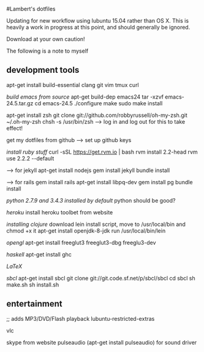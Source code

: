 #Lambert's dotfiles

Updating for new workflow using lubuntu 15.04 rather than OS X. This is heavily a work in progress at this point, and should generally be ignored.

Download at your own caution!

The following is a note to myself

## development tools

apt-get install build-essential clang git vim tmux curl

*build emacs from source*
apt-get build-dep emacs24
tar -xzvf emacs-24.5.tar.gz
cd emacs-24.5
./configure
make
sudo make install

apt-get install zsh
git clone git://github.com/robbyrussell/oh-my-zsh.git ~/.oh-my-zsh
chsh -s /usr/bin/zsh
--> log in and log out for this to take effect!

get my dotfiles from github
--> set up github keys


*install ruby stuff*
curl -sSL https://get.rvm.io | bash
rvm install 2.2-head
rvm use 2.2.2 --default

--> for jekyll
apt-get install nodejs
gem install jekyll
bundle install


--> for rails
gem install rails
apt-get install libpq-dev
gem install pg
bundle install

*python 2.7.9 and 3.4.3 installed by default*
python should be good?

*heroku*
install heroku toolbet from website

*installing clojure*
download lein install script, move to /usr/local/bin and chmod +x it
apt-get install openjdk-8-jdk
run /usr/local/bin/lein

*opengl*
apt-get install freeglut3 freeglut3-dbg freeglu3-dev

*haskell*
apt-get install ghc

*LaTeX*

*sbcl*
apt-get install sbcl
git clone git://git.code.sf.net/p/sbcl/sbcl
cd sbcl
sh make.sh
sh install.sh

## entertainment
;; adds MP3/DVD/Flash playback
lubuntu-restricted-extras

vlc

skype from website
pulseaudio (apt-get install pulseaudio) for sound driver

